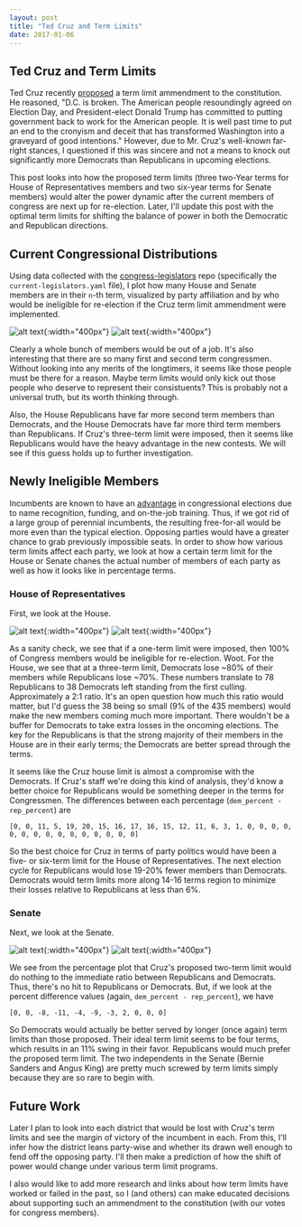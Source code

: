 ```yaml
---
layout: post
title: "Ted Cruz and Term Limits"
date: 2017-01-06
---
```

[House-Term-Dists]: https://github.com/jvahala/jvahala.github.io/blob/master/_posts/images/20170106/term-distribution-house.png?raw=true "House Members Separated by Current Term Limits"
[Senate-Term-Dists]: https://github.com/jvahala/jvahala.github.io/blob/master/_posts/images/20170106/term-distribution-senate.png?raw=true "Senate Members Separated by Current Term Limits"
[House-Ineligible-Counts]: https://github.com/jvahala/jvahala.github.io/blob/master/_posts/images/20170106/count-ineligible-house.png?raw=true "House Members Ineligible for Re-Election Caused by Term Limits"
[Senate-Ineligible-Counts]: https://github.com/jvahala/jvahala.github.io/blob/master/_posts/images/20170106/count-ineligible-senate.png?raw=true "Senate Members Ineligible for Re-Election Caused by Term Limits"
[House-Ineligible-Percents]: https://github.com/jvahala/jvahala.github.io/blob/master/_posts/images/20170106/percent-ineligible-house.png?raw=true "Percentage of House Members Ineligible for Re-Election Caused by Term Limits"
[Senate-Ineligible-Percents]: https://github.com/jvahala/jvahala.github.io/blob/master/_posts/images/20170106/percent-ineligible-senate.png?raw=true "Percentage of Senate Members Ineligible for Re-Election Caused by Term Limits"

## Ted Cruz and Term Limits

Ted Cruz recently [proposed](https://www.cruz.senate.gov/?p=press_release&id=2940) a term limit ammendment to the constitution. He reasoned, "D.C. is broken. The American people resoundingly agreed on Election Day, and President-elect Donald Trump has committed to putting government back to work for the American people. It is well past time to put an end to the cronyism and deceit that has transformed Washington into a graveyard of good intentions." However, due to Mr. Cruz's well-known far-right stances, I questioned if this was sincere and not a means to knock out significantly more Democrats than Republicans in upcoming elections. 

This post looks into how the proposed term limits (three two-Year terms for House of Representatives members and two six-year terms for Senate members) would alter the power dynamic after the current members of congress are next up for re-election. Later, I'll update this post with the optimal term limits for shifting the balance of power in both the Democratic and Republican directions. 

## Current Congressional Distributions

Using data collected with the [congress-legislators](https://github.com/unitedstates/congress-legislators) repo (specifically the `current-legislators.yaml` file), I plot how many House and Senate members are in their `n`-th term, visualized by party affiliation and by who would be ineligible for re-election if the Cruz term limit ammendment were implemented.

![alt text][House-Term-Dists]{:width="400px"}
![alt text][Senate-Term-Dists]{:width="400px"}

Clearly a whole bunch of members would be out of a job. It's also interesting that there are so many first and second term congressmen. Without looking into any merits of the longtimers, it seems like those people must be there for a reason. Maybe term limits would only kick out those people who deserve to represent their consistuents? This is probably not a universal truth, but its worth thinking through.

Also, the House Republicans have far more second term members than Democrats, and the House Democrats have far more third term members than Republicans. If Cruz's three-term limit were imposed, then it seems like Republicans would have the heavy advantage in the new contests. We will see if this guess holds up to further investigation.

## Newly Ineligible Members

Incumbents are known to have an [advantage](http://www.thisnation.com/question/016.html) in congressional elections due to name recognition, funding, and on-the-job training. Thus, if we got rid of a large group of perennial incumbents, the resulting free-for-all would be more even than the typical election. Opposing parties would have a greater chance to grab previously impossible seats. In order to show how various term limits affect each party, we look at how a certain term limit for the House or Senate chanes the actual number of members of each party as well as how it looks like in percentage terms. 

### House of Representatives
First, we look at the House. 

![alt text][House-Ineligible-Counts]{:width="400px"}
![alt text][House-Ineligible-Percents]{:width="400px"}

As a sanity check, we see that if a one-term limit were imposed, then 100% of Congress members would be ineligible for re-election. Woot. For the House, we see that at a three-term limit, Democrats lose ~80% of their members while Republicans lose ~70%. These numbers translate to 78 Republicans to 38 Democrats left standing from the first culling. Approximately a 2:1 ratio. It's an open question how much this ratio would matter, but I'd guess the 38 being so small (9% of the 435 members) would make the new members coming much more important. There wouldn't be a buffer for Democrats to take extra losses in the oncoming elections. The key for the Republicans is that the strong majority of their members in the House are in their early terms; the Democrats are better spread through the terms. 

It seems like the Cruz house limit is almost a compromise with the Democrats. If Cruz's staff we're doing this kind of analysis, they'd know a better choice for Republicans would be something deeper in the terms for Congressmen. The differences between each percentage (`dem_percent - rep_percent`) are
```
[0, 0, 11, 5, 19, 20, 15, 16, 17, 16, 15, 12, 11, 6, 3, 1, 0, 0, 0, 0, 0, 0, 0, 0, 0, 0, 0, 0, 0, 0, 0]
```
So the best choice for Cruz in terms of party politics would have been a five- or six-term limit for the House of Representatives. The next election cycle for Republicans would lose 19-20% fewer members than Democrats. Democrats would term limits more along 14-16 terms region to minimize their losses relative to Republicans at less than 6%. 

### Senate
Next, we look at the Senate.

![alt text][Senate-Ineligible-Counts]{:width="400px"}
![alt text][Senate-Ineligible-Percents]{:width="400px"}

We see from the percentage plot that Cruz's proposed two-term limit would do nothing to the immediate ratio between Republicans and Democrats. Thus, there's no hit to Republicans or Democrats. But, if we look at the percent difference values (again, `dem_percent - rep_percent`), we have 
```
[0, 0, -8, -11, -4, -9, -3, 2, 0, 0, 0]
```
So Democrats would actually be better served by longer (once again) term limits than those proposed. Their ideal term limit seems to be four terms, which results in an 11% swing in their favor. Republicans would much prefer the proposed term limit. The two independents in the Senate (Bernie Sanders and Angus King) are pretty much screwed by term limits simply because they are so rare to begin with. 

## Future Work

Later I plan to look into each district that would be lost with Cruz's term limits and see the margin of victory of the incumbent in each. From this, I'll infer how the district leans party-wise and whether its drawn well enough to fend off the opposing party. I'll then make a prediction of how the shift of power would change under various term limit programs. 

I also would like to add more research and links about how term limits have worked or failed in the past, so I (and others) can make educated decisions about supporting such an ammendment to the constitution (with our votes for congress members). 
